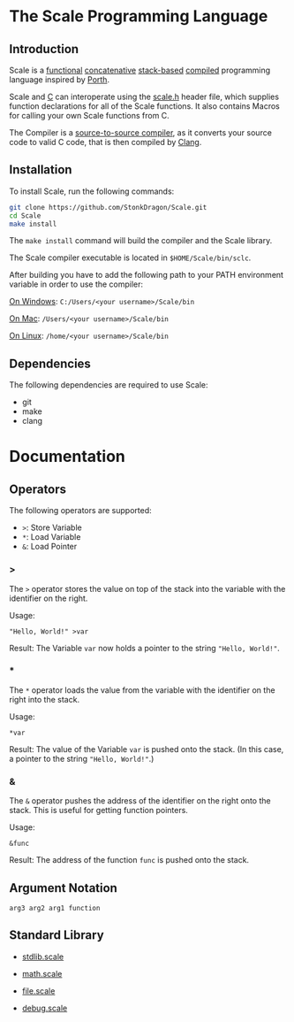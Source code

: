 # The Scale Programming Language

## Introduction

  Scale is a [functional](https://en.wikipedia.org/wiki/Functional_programming) [concatenative](https://en.wikipedia.org/wiki/Concatenative_programming) [stack-based](https://en.wikipedia.org/wiki/Stack-oriented_programming) [compiled](https://en.wikipedia.org/wiki/Compiler) programming language inspired by [Porth](https://gitlab.com/tsoding/porth).

  Scale and [C](https://en.wikipedia.org/wiki/C_(programming_language)) can interoperate using the [scale.h](./Scale/comp/scale.h) header file, which supplies function declarations for all of the Scale functions. It also contains Macros for calling your own Scale functions from C.

  The Compiler is a [source-to-source compiler](https://en.wikipedia.org/wiki/Source-to-source_compiler), as it converts your source code to valid C code, that is then compiled by [Clang](https://en.wikipedia.org/wiki/Clang).

## Installation

  To install Scale, run the following commands:

```bash
git clone https://github.com/StonkDragon/Scale.git
cd Scale
make install
```

  The `make install` command will build the compiler and the Scale library.

  The Scale compiler executable is located in `$HOME/Scale/bin/sclc`.

  After building you have to add the following path to your PATH environment variable in order to use the compiler:

  [On Windows](https://docs.microsoft.com/en-us/previous-versions/office/developer/sharepoint-2010/ee537574(v=office.14)#to-add-a-path-to-the-path-environment-variable): `C:/Users/<your username>/Scale/bin`

  [On Mac](https://www.architectryan.com/2012/10/02/add-to-the-path-on-mac-os-x-mountain-lion/): `/Users/<your username>/Scale/bin`

  [On Linux](https://www.cyberciti.biz/faq/how-to-add-to-bash-path-permanently-on-linux/): `/home/<your username>/Scale/bin`

## Dependencies

  The following dependencies are required to use Scale:

- git
- make
- clang

# Documentation

## Operators

  The following operators are supported:

  - `>`: Store Variable
  - `*`: Load Variable
  - `&`: Load Pointer

### >

  The `>` operator stores the value on top of the stack into the variable with the identifier on the right.

Usage:

```
"Hello, World!" >var
```
Result: The Variable `var` now holds a pointer to the string `"Hello, World!"`.

### *

  The `*` operator loads the value from the variable with the identifier on the right into the stack.

  Usage:

  ```
  *var
  ```

  Result: The value of the Variable `var` is pushed onto the stack. (In this case, a pointer to the string `"Hello, World!"`.)

### &

  The `&` operator pushes the address of the identifier on the right onto the stack. This is useful for getting function pointers.

  Usage:

  ```
  &func
  ```

  Result: The address of the function `func` is pushed onto the stack.

## Argument Notation
```
arg3 arg2 arg1 function
```

## Standard Library

- [stdlib.scale](./docs/stdlib.scale.md)

- [math.scale](./docs/math.scale.md)

- [file.scale](./docs/file.scale.md)

- [debug.scale](./docs/debug.scale.md)

